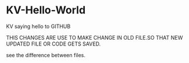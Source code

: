 # KV-Hello-World
KV saying hello to GITHUB

THIS CHANGES ARE USE TO MAKE CHANGE IN OLD FILE.SO THAT NEW UPDATED FILE OR CODE GETS SAVED.


see the difference between files.
